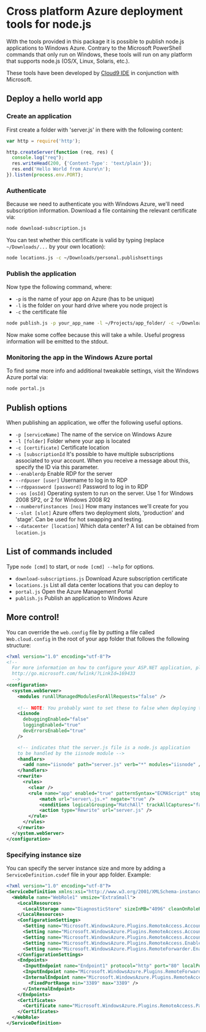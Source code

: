 # Cross platform Azure deployment tools for node.js

With the tools provided in this package it is possible to publish node.js
applications to Windows Azure.
Contrary to the Microsoft PowerShell commands that only run on Windows,
these tools will run on any platform that supports node.js (OS/X, Linux, Solaris, etc.).

These tools have been developed by [Cloud9 IDE](http://c9.io) 
in conjunction with Microsoft.

## Deploy a hello world app

### Create an application

First create a folder with 'server.js' in there with the following content:

```javascript
var http = require('http');

http.createServer(function (req, res) {
  console.log("req");
  res.writeHead(200, {'Content-Type': 'text/plain'});
  res.end('Hello World from Azure\n');
}).listen(process.env.PORT);
```

### Authenticate

Because we need to authenticate you with Windows Azure, we'll need subscription
information. 
Download a file containing the relevant certificate via:

```bash
node download-subscription.js
```

You can test whether this certificate is valid by typing 
(replace `~/Downloads/...` by your own location):

```bash
node locations.js -c ~/Downloads/personal.publishsettings
```

### Publish the application

Now type the following command, where:

* `-p` is the name of your app on Azure (has to be unique)
* `-l` is the folder on your hard drive where you node project is
* `-c` the certificate file

```bash
node publish.js -p your_app_name -l ~/Projects/app_folder/ -c ~/Downloads/personal.publishsettings
```

Now make some coffee because this will take a while.
Useful progress information will be emitted to the stdout.

### Monitoring the app in the Windows Azure portal

To find some more info and additional tweakable settings, visit the Windows
Azure portal via:

```bash
node portal.js
```

## Publish options

When publishing an application, we offer the following useful options.

* `-p [serviceName]` The name of the service on Windows Azure
* `-l [folder]` Folder where your app is located
* `-c [certificate]` Certificate location
* `-s [subscriptionId` It's possible to have multiple subscriptions associated to your account. When you receive a message about this, specify the ID via this parameter.
* `--enablerdp` Enable RDP for the server
* `--rdpuser [user]` Username to log in to RDP
* `--rdppassword [password]` Password to log in to RDP
* `--os [osId]` Operating system to run on the server. Use 1 for Windows 2008 SP2, or 2 for Windows 2008 R2
* `--numberofinstances [noi]` How many instances we'll create for you
* `--slot [slot]` Azure offers two deployment slots, 'production' and 'stage'. Can be used for hot swapping and testing.
* `--datacenter [location]` Which data center? A list can be obtained from `location.js` 

## List of commands included

Type `node [cmd]` to start, or `node [cmd] --help` for options.

* `download-subscriptions.js` Download Azure subscription certificate
* `locations.js` List all data center locations that you can deploy to
* `portal.js` Open the Azure Management Portal
* `publish.js` Publish an application to Windows Azure

## More control!

You can override the `web.config` file by putting a file called `Web.cloud.config` in the
root of your app folder that follows the following structure:

```xml
<?xml version="1.0" encoding="utf-8"?>
<!--
  For more information on how to configure your ASP.NET application, please visit
  http://go.microsoft.com/fwlink/?LinkId=169433
  -->
<configuration>
  <system.webServer>
    <modules runAllManagedModulesForAllRequests="false" />
    
    <!-- NOTE: You probably want to set these to false when deploying to production -->
    <iisnode 
      debuggingEnabled="false"
      loggingEnabled="true"
      devErrorsEnabled="true"
    />

    <!-- indicates that the server.js file is a node.js application 
    to be handled by the iisnode module -->
    <handlers>
      <add name="iisnode" path="server.js" verb="*" modules="iisnode" />
    </handlers>
    <rewrite>
      <rules>
        <clear />
        <rule name="app" enabled="true" patternSyntax="ECMAScript" stopProcessing="true">
            <match url="server\.js.+" negate="true" />
            <conditions logicalGrouping="MatchAll" trackAllCaptures="false" />
            <action type="Rewrite" url="server.js" />
        </rule>
      </rules>
    </rewrite>
  </system.webServer>
</configuration>
```

### Specifying instance size

You can specify the server instance size and more by adding a `ServiceDefinition.csdef`
file in your app folder. Example:

```xml
<?xml version="1.0" encoding="utf-8"?>
<ServiceDefinition xmlns:xsi="http://www.w3.org/2001/XMLSchema-instance" xmlns:xsd="http://www.w3.org/2001/XMLSchema" name="TaskListContoso12345" xmlns="http://schemas.microsoft.com/ServiceHosting/2008/10/ServiceDefinition">
  <WebRole name="WebRole1" vmsize="ExtraSmall">
    <LocalResources>
      <LocalStorage name="DiagnosticStore" sizeInMB="4096" cleanOnRoleRecycle="false" />
    </LocalResources>
    <ConfigurationSettings>
      <Setting name="Microsoft.WindowsAzure.Plugins.RemoteAccess.AccountEncryptedPassword" />
      <Setting name="Microsoft.WindowsAzure.Plugins.RemoteAccess.AccountExpiration" />
      <Setting name="Microsoft.WindowsAzure.Plugins.RemoteAccess.AccountUsername" />
      <Setting name="Microsoft.WindowsAzure.Plugins.RemoteAccess.Enabled" />
      <Setting name="Microsoft.WindowsAzure.Plugins.RemoteForwarder.Enabled" />
    </ConfigurationSettings>
    <Endpoints>
      <InputEndpoint name="Endpoint1" protocol="http" port="80" localPort="80" />
      <InputEndpoint name="Microsoft.WindowsAzure.Plugins.RemoteForwarder.RdpInput" protocol="tcp" port="3389" localPort="*" ignoreRoleInstanceStatus="true" />
      <InternalEndpoint name="Microsoft.WindowsAzure.Plugins.RemoteAccess.Rdp" protocol="tcp">
        <FixedPortRange min="3389" max="3389" />
      </InternalEndpoint>
    </Endpoints>
    <Certificates>
      <Certificate name="Microsoft.WindowsAzure.Plugins.RemoteAccess.PasswordEncryption" storeLocation="LocalMachine" storeName="My" />
    </Certificates>
  </WebRole>
</ServiceDefinition>
```
